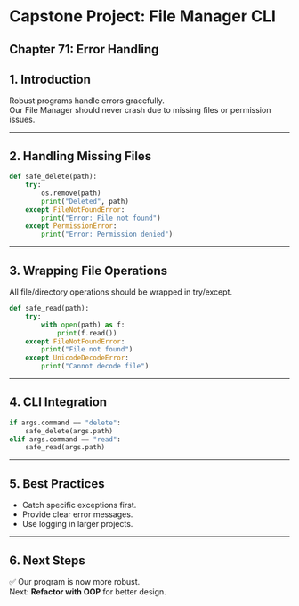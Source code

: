 # Capstone Project: File Manager CLI
## Chapter 71: Error Handling

## 1. Introduction
Robust programs handle errors gracefully.  
Our File Manager should never crash due to missing files or permission issues.

---

## 2. Handling Missing Files
```python
def safe_delete(path):
    try:
        os.remove(path)
        print("Deleted", path)
    except FileNotFoundError:
        print("Error: File not found")
    except PermissionError:
        print("Error: Permission denied")
```

---

## 3. Wrapping File Operations
All file/directory operations should be wrapped in try/except.

```python
def safe_read(path):
    try:
        with open(path) as f:
            print(f.read())
    except FileNotFoundError:
        print("File not found")
    except UnicodeDecodeError:
        print("Cannot decode file")
```

---

## 4. CLI Integration
```python
if args.command == "delete":
    safe_delete(args.path)
elif args.command == "read":
    safe_read(args.path)
```

---

## 5. Best Practices
- Catch specific exceptions first.  
- Provide clear error messages.  
- Use logging in larger projects.  

---

## 6. Next Steps
✅ Our program is now more robust.  
Next: **Refactor with OOP** for better design.
